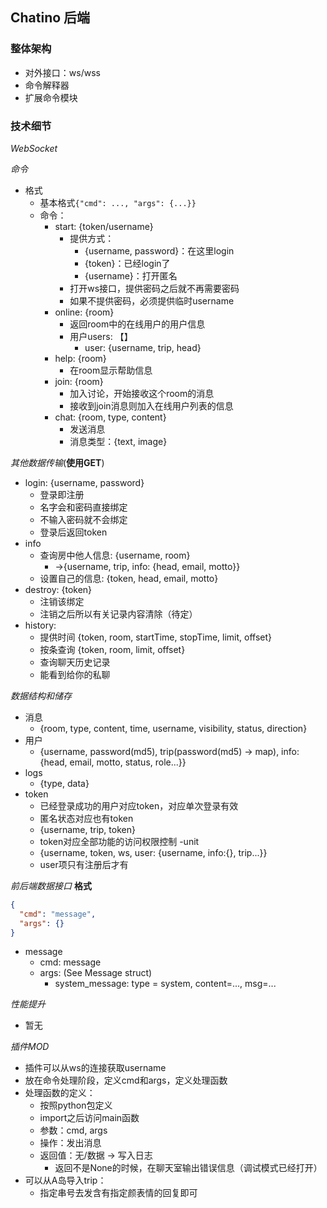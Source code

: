## Chatino 后端

### 整体架构

- 对外接口：ws/wss
- 命令解释器
- 扩展命令模块


### 技术细节

*WebSocket*

*命令*
- 格式
    - 基本格式`{"cmd": ..., "args": {...}}`
    - 命令：    
        - start: {token/username}
            - 提供方式：
                - {username, password}：在这里login
                - {token}：已经login了
                - {username}：打开匿名
            - 打开ws接口，提供密码之后就不再需要密码
            - 如果不提供密码，必须提供临时username
        - online: {room}
            - 返回room中的在线用户的用户信息
            - 用户users: 【】
                - user: {username, trip, head}
        - help: {room}
            - 在room显示帮助信息
        - join: {room}
            - 加入讨论，开始接收这个room的消息
            - 接收到join消息则加入在线用户列表的信息
        - chat: {room, type, content}
            - 发送消息
            - 消息类型：{text, image}

*其他数据传输*(**使用GET**)
- login: {username, password}
    - 登录即注册
    - 名字会和密码直接绑定
    - 不输入密码就不会绑定
    - 登录后返回token
- info
    - 查询房中他人信息: {username, room}
        - ->{username, trip, info: {head, email, motto}}
    - 设置自己的信息: {token, head, email, motto}
- destroy: {token}
    - 注销该绑定
    - 注销之后所以有关记录内容清除（待定）
- history:
    - 提供时间 {token, room, startTime, stopTime, limit, offset}
    - 按条查询 {token, room, limit, offset}
    - 查询聊天历史记录
    - 能看到给你的私聊

*数据结构和储存*
- 消息
    - {room, type, content, time, 
    username, visibility, status, direction}
- 用户
    - {username, password(md5), 
    trip(password(md5) -> map),
    info: {head, email, motto, status, role...}}
- logs
    - {type, data}
- token
    - 已经登录成功的用户对应token，对应单次登录有效
    - 匿名状态对应也有token
    - {username, trip, token}
    - token对应全部功能的访问权限控制
-unit
    - {username, token, ws, user: {username, info:{}, trip...}}
    - user项只有注册后才有

*前后端数据接口*
**格式**
```json
{
  "cmd": "message",
  "args": {}
}
```
- message
    - cmd: message
    - args: (See Message struct)
        - system_message: type = system, content=..., msg=...

*性能提升*
- 暂无

*插件MOD*
- 插件可以从ws的连接获取username
- 放在命令处理阶段，定义cmd和args，定义处理函数
- 处理函数的定义：
    - 按照python包定义
    - import之后访问main函数
    - 参数：cmd, args
    - 操作：发出消息
    - 返回值：无/数据 -> 写入日志
        - 返回不是None的时候，在聊天室输出错误信息（调试模式已经打开）
- 可以从A岛导入trip：
    - 指定串号去发含有指定颜表情的回复即可